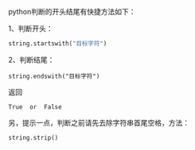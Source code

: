 python判断的开头结尾有快捷方法如下：

1、判断开头：　

```python
string.startswith("目标字符")
```

2、判断结尾：

```
string.endswith("目标字符")
```

返回 

```
True  or  False
```

另，提示一点，判断之前请先去除字符串首尾空格，方法：

```
string.strip()
```